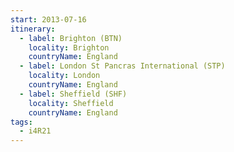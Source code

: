 ```yaml
---
start: 2013-07-16
itinerary:
  - label: Brighton (BTN)
    locality: Brighton
    countryName: England
  - label: London St Pancras International (STP)
    locality: London
    countryName: England
  - label: Sheffield (SHF)
    locality: Sheffield
    countryName: England
tags:
  - i4R21
---
```

